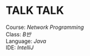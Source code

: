 # TALK TALK
   
   
   
   
   
   
Course: *Network Programming*  
Class: *B반*  
Language: *Java*  
IDE: *IntelliJ*  
